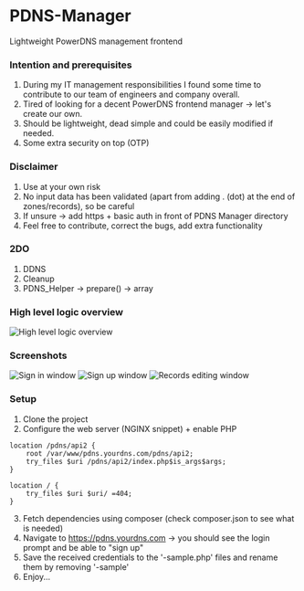 # PDNS-Manager
Lightweight PowerDNS management frontend


### Intention and prerequisites
1. During my IT management responsibilities I found some time to contribute to our team of engineers and company overall.
2. Tired of looking for a decent PowerDNS frontend manager -> let's create our own.
3. Should be lightweight, dead simple and could be easily modified if needed.
4. Some extra security on top (OTP)


### Disclaimer
1. Use at your own risk
2. No input data has been validated (apart from adding . (dot) at the end of zones/records), so be careful
3. If unsure -> add https + basic auth in front of PDNS Manager directory
4. Feel free to contribute, correct the bugs, add extra functionality


### 2DO
1. DDNS
2. Cleanup
3. PDNS_Helper -> prepare() -> array 


### High level logic overview
![High level logic overview](https://raw.githubusercontent.com/vbeskrovny/PDNS-Manager/main/PDNS_Manager_HL_Overview.png)


### Screenshots
![Sign in window](https://github.com/vbeskrovny/PDNS-Manager/blob/main/PDNS_Manager_login_window.png?raw=true)
![Sign up window](https://github.com/vbeskrovny/PDNS-Manager/blob/main/PDNS_Manager_signup_window.png?raw=true)
![Records editing window](https://github.com/vbeskrovny/PDNS-Manager/blob/main/PDNS_Manager_records_window.png?raw=true)


### Setup
1. Clone the project
2. Configure the web server (NGINX snippet) + enable PHP
```
location /pdns/api2 {
    root /var/www/pdns.yourdns.com/pdns/api2;                                                                                                                         
    try_files $uri /pdns/api2/index.php$is_args$args;
}

location / {               
    try_files $uri $uri/ =404;
}
```
3. Fetch dependencies using composer (check composer.json to see what is needed)
4. Navigate to https://pdns.yourdns.com -> you should see the login prompt and be able to "sign up"
5. Save the received credentials to the '-sample.php' files and rename them by removing '-sample'
6. Enjoy...

